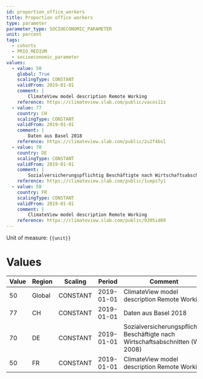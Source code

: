 ```yaml
---
id: proportion_office_workers
title: Proportion office workers
type: parameter
parameter_type: SOCIOECONOMIC_PARAMETER
unit: percent
tags:
  - cohorts
  - PRIO_MEDIUM
  - socioeconomic_parameter
values:
  - value: 50
    global: True
    scalingType: CONSTANT
    validFrom: 2019-01-01
    comment: |
        ClimateView model description Remote Working
    reference: https://climateview.slab.com/public/vacos11z
  - value: 77
    country: CH
    scalingType: CONSTANT
    validFrom: 2019-01-01
    comment: |
        Daten aus Basel 2018
    reference: https://climateview.slab.com/public/2u2f4bsl
  - value: 70
    country: DE
    scalingType: CONSTANT
    validFrom: 2019-01-01
    comment: |
        Sozialversicherungspflichtig Beschäftigte nach Wirtschaftsabschnitten (WZ 2008)
    reference: https://climateview.slab.com/public/1uepz7y1
  - value: 50
    country: FR
    scalingType: CONSTANT
    validFrom: 2019-01-01
    comment: |
        ClimateView model description Remote Working
    reference: https://climateview.slab.com/public/9305id09
---
```



Unit of measure: `{{unit}}`


# Values


| Value | Region | Scaling | Period | Comment | Reference |
|-------|--------|---------|--------|---------|-----------|
| 50 | Global | CONSTANT | 2019-01-01 | ClimateView model description Remote Working | https://climateview.slab.com/public/vacos11z |
| 77 | CH | CONSTANT | 2019-01-01 | Daten aus Basel 2018 | https://climateview.slab.com/public/2u2f4bsl |
| 70 | DE | CONSTANT | 2019-01-01 | Sozialversicherungspflichtig Beschäftigte nach Wirtschaftsabschnitten (WZ 2008) | https://climateview.slab.com/public/1uepz7y1 |
| 50 | FR | CONSTANT | 2019-01-01 | ClimateView model description Remote Working | https://climateview.slab.com/public/9305id09 |


